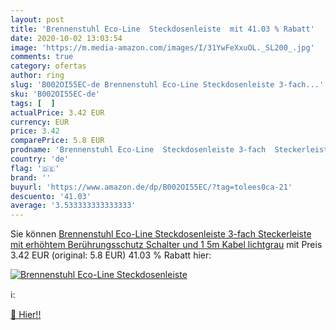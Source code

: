 ```yaml
---
layout: post
title: 'Brennenstuhl Eco-Line  Steckdosenleiste  mit 41.03 % Rabatt'
date: 2020-10-02 13:03:54
image: 'https://m.media-amazon.com/images/I/31YwFeXxuOL._SL200_.jpg'
comments: true
category: ofertas
author: ring
slug: 'B002OI55EC-de Brennenstuhl Eco-Line Steckdosenleiste 3-fach...'
sku: 'B002OI55EC-de'
tags: [  ]
actualPrice: 3.42 EUR
currency: EUR
price: 3.42
comparePrice: 5.8 EUR
prodname: 'Brennenstuhl Eco-Line  Steckdosenleiste 3-fach  Steckerleiste mit erhöhtem Berührungsschutz  Schalter und 1 5m Kabel  lichtgrau'
country: 'de'
flag: '🇩🇪'
brand: ''
buyurl: 'https://www.amazon.de/dp/B002OI55EC/?tag=tolees0ca-21'
descuento: '41.03'
average: '3.533333333333333'
---
```


Sie können [Brennenstuhl Eco-Line  Steckdosenleiste 3-fach  Steckerleiste mit erhöhtem Berührungsschutz  Schalter und 1 5m Kabel  lichtgrau](https://www.amazon.de/dp/B002OI55EC/?tag=tolees0ca-21) mit Preis 3.42 EUR (original: 5.8 EUR) 41.03 % Rabatt hier:

[![Brennenstuhl Eco-Line  Steckdosenleiste ](https://m.media-amazon.com/images/I/31YwFeXxuOL._SL200_.jpg)](https://www.amazon.de/dp/B002OI55EC/?tag=tolees0ca-21)

ℹ️:


[🛒 Hier!!](https://www.amazon.de/dp/B002OI55EC/?tag=tolees0ca-21)
